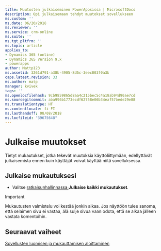 ```yaml
---
title: Muutosten julkaiseminen PowerAppsissa | MicrosoftDocs
description: Opi julkaisemaan tehdyt muutokset sovellukseen
ms.custom: ''
ms.date: 06/20/2018
ms.reviewer: ''
ms.service: crm-online
ms.suite: ''
ms.tgt_pltfrm: ''
ms.topic: article
applies_to:
- Dynamics 365 (online)
- Dynamics 365 Version 9.x
- powerapps
author: Mattp123
ms.assetid: 3261d791-a38b-4905-8d5c-3eec003f0a3b
caps.latest.revision: 33
ms.author: matp
manager: kvivek
tags: ''
ms.openlocfilehash: 9cb9859865d8aa4c215bec5c4a18ab94d90ae7cd
ms.sourcegitcommit: aba996b1773ecdf62758e06b34eaf57bede29e08
ms.translationtype: HT
ms.contentlocale: fi-FI
ms.lasthandoff: 08/08/2018
ms.locfileid: "39675648"
---
```

# <a name="publish-changes"></a>Julkaise muutokset 

 Tietyt mukautukset, jotka tekevät muutoksia käyttöliittymään, edellyttävät julkaisemista ennen kuin käyttäjät voivat käyttää niitä sovelluksessa. 
 
## <a name="publish-your-customizations"></a>Julkaise mukautuksesi

- Valitse [ratkaisunhallinnassa ](../model-driven-apps/advanced-navigation.md#solution-explorer) **Julkaise kaikki mukautukset**.  
  
> [!IMPORTANT]
>  Mukautusten valmistelu voi kestää jonkin aikaa. Jos näyttöön tulee sanoma, että selaimen sivu ei vastaa, älä sulje sivua vaan odota, että se alkaa jälleen vastata komentoihin.  

## <a name="next-steps"></a>Seuraavat vaiheet
[Sovellusten luomisen ja mukauttamisen aloittaminen](../model-driven-apps/getting-started-customization.md)